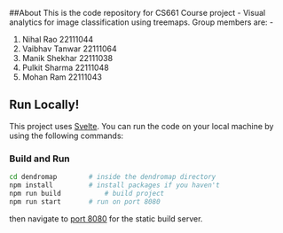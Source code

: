 ##About
This is the code repository for CS661 Course project - Visual analytics for image classification using treemaps.
Group members are: -
1) Nihal Rao 22111044
2) Vaibhav Tanwar 22111064
3) Manik Shekhar 22111038
4) Pulkit Sharma 22111048
5) Mohan Ram 22111043



## Run Locally!

This project uses [Svelte](https://svelte.dev/). You can run the code on your local machine by using the following commands:

### Build and Run

```bash
cd dendromap		# inside the dendromap directory
npm install       	# install packages if you haven't
npm run build       	# build project
npm run start		# run on port 8080
```

then navigate to [port 8080](http://localhost:8080/) for the static build server.
